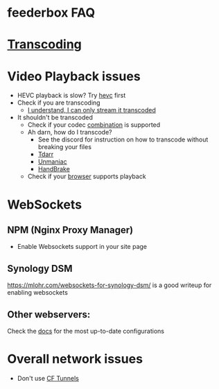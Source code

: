 # feederbox FAQ

# [Transcoding](hwaccel)

# Video Playback issues
- HEVC playback is slow? Try [hevc](hevc) first
- Check if you are transcoding
  - [I understand, I can only stream it transcoded](hwaccel)
- It shouldn't be transcoded
  - Check if your codec [combination](https://github.com/stashapp/stash/blob/develop/pkg/ffmpeg/browser.go) is supported
  - Ah darn, how do I transcode?
    - See the discord for instruction on how to transcode without breaking your files
    - [Tdarr](https://home.tdarr.io/)
    - [Unmaniac](https://docs.unmanic.app/)
    - [HandBrake](https://handbrake.fr/)
  - Check if your [browser](https://tools.woolyss.com/html5-audio-video-tester/) supports playback

# WebSockets
## NPM (Nginx Proxy Manager)
- Enable Websockets support in your site page

## Synology DSM
https://mlohr.com/websockets-for-synology-dsm/ is a good writeup for enabling websockets

## Other webservers:
Check the [docs](https://docs.stashapp.cc/networking/reverse-proxy/) for the most up-to-date configurations

# Overall network issues
- Don't use [CF Tunnels](https://blog.cloudflare.com/updated-tos/)